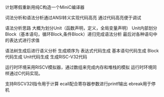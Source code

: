 计划寒假重新用纯C构造一个MiniC编译器

词法分析和语法分析通过ANSI转义实现代码高亮
通过代码高亮便于调试

语法分析思路
大概为划分Unit（函数声明，定义，全局变量声明）
Unit内部划分Block（基本语句，循环Block,条件Block）递归完成语法分析
最后对各种语句中的表达式进行求值

语法树生成后进行语义分析
生成顺序为
表达式代码生成
基本语句代码生成
Block代码生成
Unit代码生成
生成RISC-V32代码

运行时环境采用RISCV模拟器，通过数组来完成内存和堆栈的模拟
运行时环境同样通过C代码实现。

支持RISCV32I指令用于计算
ecall配合寄存器参数进行printf输出
ebreak用于停机

